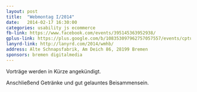 ```yaml
---
layout: post
title:  "Webmontag I/2014"
date:   2014-02-17 16:30:00
categories: usability js ecommerce
fb-link: https://www.facebook.com/events/395145363952938/
gplus-link: https://plus.google.com/b/108353097962757057557/events/cptulj7o62jmf8c8va8op87k4uk
lanyrd-link: http://lanyrd.com/2014/wmhb/
address: Alte Schnapsfabrik, Am Deich 86, 28199 Bremen
sponsors: bremen digitalmedia
---
```


Vorträge werden in Kürze angekündigt.

Anschließend Getränke und gut gelauntes Beisammensein.